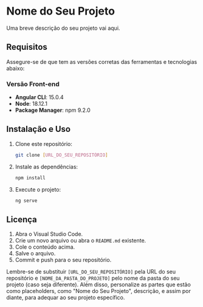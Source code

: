 # Nome do Seu Projeto

Uma breve descrição do seu projeto vai aqui.

## Requisitos

Assegure-se de que tem as versões corretas das ferramentas e tecnologias abaixo:

### Versão Front-end

- **Angular CLI**: 15.0.4
- **Node**: 18.12.1
- **Package Manager**: npm 9.2.0

## Instalação e Uso

1. Clone este repositório:
   ```bash
   git clone [URL_DO_SEU_REPOSITÓRIO]

2. Instale as dependências:
   ```bash
   npm install

3. Execute o projeto:
   ```bash
   ng serve

## Licença


1. Abra o Visual Studio Code.
2. Crie um novo arquivo ou abra o `README.md` existente.
3. Cole o conteúdo acima.
4. Salve o arquivo.
5. Commit e push para o seu repositório.

Lembre-se de substituir `[URL_DO_SEU_REPOSITÓRIO]` pela URL do seu repositório e `[NOME_DA_PASTA_DO_PROJETO]` pelo nome da pasta do seu projeto (caso seja diferente). Além disso, personalize as partes que estão como placeholders, como "Nome do Seu Projeto", descrição, e assim por diante, para adequar ao seu projeto específico.



